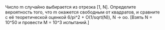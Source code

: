 Число m случайно выбирается из отрезка [1, N]. Определите вероятность того, что m окажется свободным от квадратов, и сравните с её теоретической оценкой
6/pi^2 + O(1/sqrt(N)), N -> оо.
[Взять N = 10^50 и провести M = 10^3 испытаний.]
